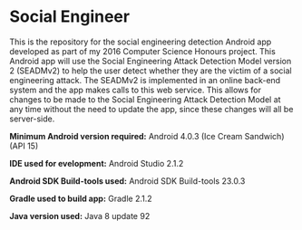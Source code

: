 # Social Engineer

This is the repository for the social engineering detection Android app developed as part of my 2016 Computer Science Honours project. This Android app will use the Social Engineering Attack Detection Model version 2 (SEADMv2) to help the user detect whether they are the victim of a social engineering attack. The SEADMv2 is implemented in an online back-end system and the app makes calls to this web service. This allows for changes to be made to the Social Engineering Attack Detection Model at any time without the need to update the app, since these changes will all be server-side. 

**Minimum Android version required:** Android 4.0.3 (Ice Cream Sandwich) (API 15)

**IDE used for evelopment:** Android Studio 2.1.2

**Android SDK Build-tools used:** Android SDK Build-tools 23.0.3

**Gradle used to build app:** Gradle 2.1.2

**Java version used:** Java 8 update 92
